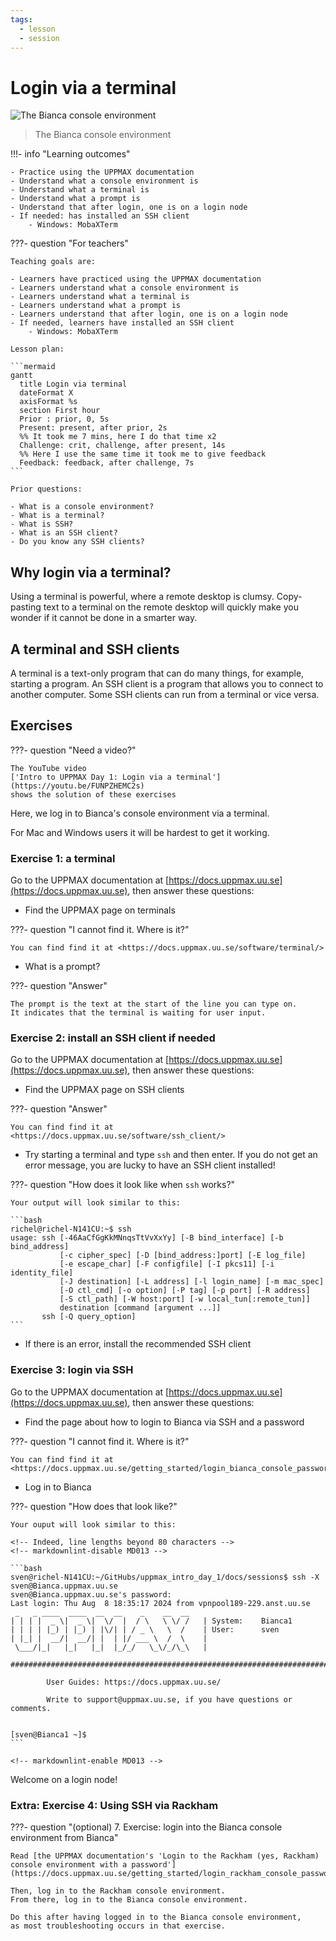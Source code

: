 ```yaml
---
tags:
  - lesson
  - session
---
```


# Login via a terminal

![The Bianca console environment](./img/bianca_console_461_x_202.png)

> The Bianca console environment

!!!- info "Learning outcomes"

    - Practice using the UPPMAX documentation
    - Understand what a console environment is
    - Understand what a terminal is
    - Understand what a prompt is
    - Understand that after login, one is on a login node
    - If needed: has installed an SSH client
        - Windows: MobaXTerm

???- question "For teachers"

    Teaching goals are:

    - Learners have practiced using the UPPMAX documentation
    - Learners understand what a console environment is
    - Learners understand what a terminal is
    - Learners understand what a prompt is
    - Learners understand that after login, one is on a login node
    - If needed, learners have installed an SSH client
        - Windows: MobaXTerm

    Lesson plan:

    ```mermaid
    gantt
      title Login via terminal
      dateFormat X
      axisFormat %s
      section First hour
      Prior : prior, 0, 5s
      Present: present, after prior, 2s
      %% It took me 7 mins, here I do that time x2
      Challenge: crit, challenge, after present, 14s
      %% Here I use the same time it took me to give feedback
      Feedback: feedback, after challenge, 7s
    ```

    Prior questions:

    - What is a console environment?
    - What is a terminal?
    - What is SSH?
    - What is an SSH client?
    - Do you know any SSH clients?

## Why login via a terminal?

Using a terminal is powerful, where a remote desktop is clumsy.
Copy-pasting text to a terminal on the remote desktop
will quickly make you wonder if it cannot be done in a smarter way.

## A terminal and SSH clients

A terminal is a text-only program that can do many things, for example,
starting a program.
An SSH client is a program that allows you to connect to another computer.
Some SSH clients can run from a terminal or vice versa.

## Exercises

???- question "Need a video?"

    The YouTube video
    ['Intro to UPPMAX Day 1: Login via a terminal'](https://youtu.be/FUNPZHEMC2s)
    shows the solution of these exercises

Here, we log in to Bianca's console environment via a terminal.

For Mac and Windows users it will be hardest to get it working.

### Exercise 1: a terminal

Go to the UPPMAX documentation at
[https://docs.uppmax.uu.se](https://docs.uppmax.uu.se),
then answer these questions:

- Find the UPPMAX page on terminals

???- question "I cannot find it. Where is it?"

    You can find find it at <https://docs.uppmax.uu.se/software/terminal/>

- What is a prompt?

???- question "Answer"

    The prompt is the text at the start of the line you can type on.
    It indicates that the terminal is waiting for user input.

### Exercise 2: install an SSH client if needed

Go to the UPPMAX documentation at
[https://docs.uppmax.uu.se](https://docs.uppmax.uu.se),
then answer these questions:

- Find the UPPMAX page on SSH clients

???- question "Answer"

    You can find find it at <https://docs.uppmax.uu.se/software/ssh_client/>

- Try starting a terminal and type `ssh` and then enter.
  If you do not get an error message, you are lucky to have an SSH client
  installed!

???- question "How does it look like when `ssh` works?"

    Your output will look similar to this:

    ```bash
    richel@richel-N141CU:~$ ssh
    usage: ssh [-46AaCfGgKkMNnqsTtVvXxYy] [-B bind_interface] [-b bind_address]
               [-c cipher_spec] [-D [bind_address:]port] [-E log_file]
               [-e escape_char] [-F configfile] [-I pkcs11] [-i identity_file]
               [-J destination] [-L address] [-l login_name] [-m mac_spec]
               [-O ctl_cmd] [-o option] [-P tag] [-p port] [-R address]
               [-S ctl_path] [-W host:port] [-w local_tun[:remote_tun]]
               destination [command [argument ...]]
           ssh [-Q query_option]
    ```

- If there is an error, install the recommended SSH client

### Exercise 3: login via SSH

Go to the UPPMAX documentation at
[https://docs.uppmax.uu.se](https://docs.uppmax.uu.se),
then answer these questions:

- Find the page about how to login to Bianca via SSH and a password

???- question "I cannot find it. Where is it?"

    You can find find it at
    <https://docs.uppmax.uu.se/getting_started/login_bianca_console_password/>

- Log in to Bianca

???- question "How does that look like?"

    Your ouput will look similar to this:

    <!-- Indeed, line lengths beyond 80 characters -->
    <!-- markdownlint-disable MD013 -->

    ```bash
    sven@richel-N141CU:~/GitHubs/uppmax_intro_day_1/docs/sessions$ ssh -X sven@Bianca.uppmax.uu.se
    sven@Bianca.uppmax.uu.se's password:
    Last login: Thu Aug  8 18:35:17 2024 from vpnpool189-229.anst.uu.se
     _   _ ____  ____  __  __    _    __  __
    | | | |  _ \|  _ \|  \/  |  / \   \ \/ /   | System:    Bianca1
    | | | | |_) | |_) | |\/| | / _ \   \  /    | User:      sven
    | |_| |  __/|  __/| |  | |/ ___ \  /  \    |
     \___/|_|   |_|   |_|  |_/_/   \_\/_/\_\   |

    ###############################################################################

            User Guides: https://docs.uppmax.uu.se/

            Write to support@uppmax.uu.se, if you have questions or comments.


    [sven@Bianca1 ~]$
    ```

    <!-- markdownlint-enable MD013 -->


Welcome on a login node!

### Extra: Exercise 4: Using SSH via Rackham

???- question "(optional) 7. Exercise: login into the Bianca console environment from Bianca"

    Read [the UPPMAX documentation's 'Login to the Rackham (yes, Rackham) console environment with a password'](https://docs.uppmax.uu.se/getting_started/login_rackham_console_password/).

    Then, log in to the Rackham console environment.
    From there, log in to the Bianca console environment.

    Do this after having logged in to the Bianca console environment,
    as most troubleshooting occurs in that exercise.
